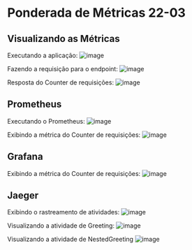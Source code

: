 # Ponderada de Métricas 22-03

## Visualizando as Métricas
Executando a aplicação:
![image](https://github.com/FelipeSaadi/metricas-dotnet/assets/54749257/968a26f1-f729-475a-8980-a07d2d70820b)

Fazendo a requisição para o endpoint:
![image](https://github.com/FelipeSaadi/metricas-dotnet/assets/54749257/c97050cd-41b9-446f-b239-4bc08c9eeeb4)

Resposta do Counter de requisições:
![image](https://github.com/FelipeSaadi/metricas-dotnet/assets/54749257/775b5103-27ac-49d9-b84c-d1852837c854)

## Prometheus
Executando o Prometheus:
![image](https://github.com/FelipeSaadi/metricas-dotnet/assets/54749257/12768e76-0c23-4aca-b509-6da5bf6d5739)

Exibindo a métrica do Counter de requisições:
![image](https://github.com/FelipeSaadi/metricas-dotnet/assets/54749257/f33fc2e8-85f7-4f96-abed-e744bb579770)

## Grafana
Exibindo a métrica do Counter de requisições:
![image](https://github.com/FelipeSaadi/metricas-dotnet/assets/54749257/a1e7a8e0-20d2-47d4-98c6-0844e5674384)

## Jaeger
Exibindo o rastreamento de atividades:
![image](https://github.com/FelipeSaadi/metricas-dotnet/assets/54749257/1081533f-585e-48e9-bba0-adaf004372d8)

Visualizando a atividade de Greeting:
![image](https://github.com/FelipeSaadi/metricas-dotnet/assets/54749257/fd607013-4777-4b24-a3a9-38fcb3f52cc3)

Visualizando a atividade de NestedGreeting
![image](https://github.com/FelipeSaadi/metricas-dotnet/assets/54749257/8082b40c-5546-4819-b635-53aad67d53a5)
